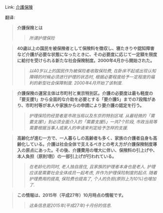 Link: [介護保険](https://www.shiruporuto.jp/public/data/vocabulary/yogo/k/kaigo_hoken.html)

翻译:
> **介護保険とは**
>> *所谓护理保险*

> **40歳以上の国民を被保険者として保険料を徴収し、寝たきりや認知障害など介護が必要な状態になったときに、その必要度に応じて一定額を限度に給付を受けられる新たな社会保険制度。2000年4月から開始された。**
>> *以40岁以上的国民作为被保险者收取保险费, 在卧床不起或出现认知障碍的时候必须进行护理的状态时, 根据必要程度给予一定程度的福利的新型社会保障制度. 2000年4月开始了该制度.*

> **介護保険の運営主体は市町村と東京特別区。介護の必要度は最も軽度の「要支援1」から全面的な介助を必要とする「要介護5」までの7段階があり、市町村等が本人や家族からの申請により要介護の認定を行う。**
>> *护理保险的经营者是市政当局以及东京的特别区域. 从最轻微的「需要支援1」到必须全面介入的「需要支援5」一共7个阶段, 市政当局等需要根据当事人或家人的申请来判定给予怎样的支援.*

> **高齢化が進む一方で、一人暮らしの高齢者も多く、家族の介護者自身も高齢化している。介護は社会全体で支えるべきとの考え方が介護保険制度導入の原点にあった。その後、介護費用の増大に伴い、保険料の引上げや、本人負担（原則1割）の一部引上げが行われている。**
>> *在老龄化的同时, 老人独自居住, 且家族的护理者本身也是老人. 护理应该是需要社会全体成员一起考虑, 并作为护理保险制度的起点. 随着护理费用的提高, 保险费也提高了, 个人的负担(原则上为10%)也增加了.*

> **この情報は、2015年（平成27年）10月時点の情報です。**
>> *这条信息是2015年(平成27年)十月份的信息.*
